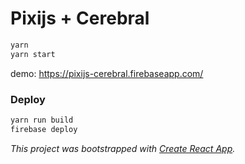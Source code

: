 # Pixijs + Cerebral

```sh
yarn
yarn start
```

demo: https://pixijs-cerebral.firebaseapp.com/


### Deploy

```sh
yarn run build
firebase deploy
```


*This project was bootstrapped with [Create React App](https://github.com/facebookincubator/create-react-app).*

